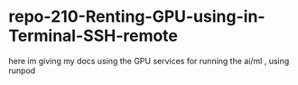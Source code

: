 # repo-210-Renting-GPU-using-in-Terminal-SSH-remote
here im giving my docs using the GPU services for running the ai/ml , using runpod
